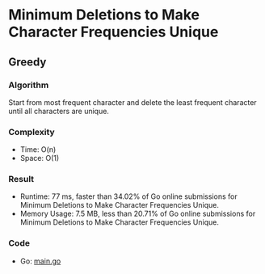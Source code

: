 # Minimum Deletions to Make Character Frequencies Unique



## Greedy



### Algorithm

Start from most frequent character and delete the least frequent character until all characters are unique.


### Complexity

- Time: O(n)
- Space: O(1)


### Result

- Runtime: 77 ms, faster than 34.02% of Go online submissions for Minimum Deletions to Make Character Frequencies Unique.
- Memory Usage: 7.5 MB, less than 20.71% of Go online submissions for Minimum Deletions to Make Character Frequencies Unique.


### Code

- Go: [main.go](#maingo)